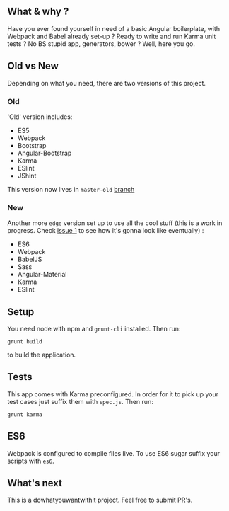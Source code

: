 ## What & why ?
Have you ever found yourself in need of a basic Angular boilerplate, with Webpack and Babel already set-up ? Ready to write and run Karma unit tests ? No BS stupid app, generators, bower ? Well, here you go.

## Old vs New

Depending on what you need, there are two versions of this project.

### Old

'Old' version includes:

* ES5
* Webpack
* Bootstrap
* Angular-Bootstrap
* Karma
* ESlint
* JShint

This version now lives in `master-old` [branch](https://github.com/siemiatj/angular-modern-boilerplate/tree/master-old)

### New

Another more `edge` version set up to use all the cool stuff (this is a work in progress. Check [issue 1](https://github.com/siemiatj/angular-modern-boilerplate/issues/1) to see how it's gonna look like eventually) :

* ES6
* Webpack
* BabelJS
* Sass
* Angular-Material
* Karma
* ESlint


## Setup 
You need node with npm and `grunt-cli` installed. Then run:

`grunt build`

to build the application.

## Tests
This app comes with Karma preconfigured. In order for it to pick up your test cases just suffix them with `spec.js`.
Then run:

`grunt karma`

## ES6
Webpack is configured to compile files live. To use ES6 sugar suffix your scripts with `es6`.

## What's next
This is a dowhatyouwantwithit project. Feel free to submit PR's.
